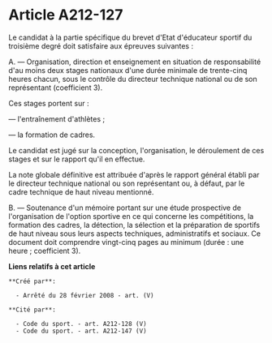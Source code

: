 # Article A212-127

Le candidat à la partie spécifique du brevet d'Etat d'éducateur sportif du troisième degré doit satisfaire aux épreuves
suivantes :

A. ― Organisation, direction et enseignement en situation de responsabilité d'au moins deux stages nationaux d'une durée
minimale de trente-cinq heures chacun, sous le contrôle du directeur technique national ou de son représentant (coefficient
3).

Ces stages portent sur :

― l'entraînement d'athlètes ;

― la formation de cadres.

Le candidat est jugé sur la conception, l'organisation, le déroulement de ces stages et sur le rapport qu'il en effectue.

La note globale définitive est attribuée d'après le rapport général établi par le directeur technique national ou son
représentant ou, à défaut, par le cadre technique de haut niveau mentionné.

B. ― Soutenance d'un mémoire portant sur une étude prospective de l'organisation de l'option sportive en ce qui concerne les
compétitions, la formation des cadres, la détection, la sélection et la préparation de sportifs de haut niveau sous leurs
aspects techniques, administratifs et sociaux. Ce document doit comprendre vingt-cinq pages au minimum (durée : une heure ;
coefficient 3).

**Liens relatifs à cet article**

	**Créé par**:

	  - Arrêté du 28 février 2008 - art. (V)

	**Cité par**:

	  - Code du sport. - art. A212-128 (V)
	  - Code du sport. - art. A212-147 (V)

